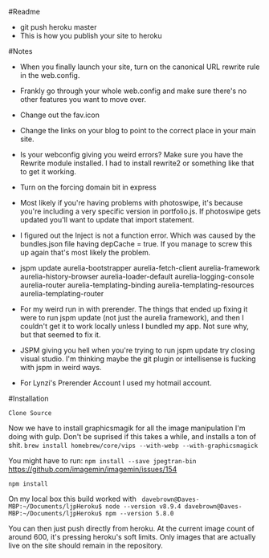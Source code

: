 #Readme

-   git push heroku master 
-   This is how you publish your site to heroku


#Notes
- When you finally launch your site, turn on the canonical URL rewrite rule in the web.config.

- Frankly go through your whole web.config and make sure there's no other features you want to move over.

- Change out the fav.icon

- Change the links on your blog to point to the correct place in your main site.

- Is your webconfig giving you weird errors?  Make sure you have the Rewrite module installed.  I had to install rewrite2 or something like that to get it working.

- Turn on the forcing domain bit in express

- Most likely if you're having problems with photoswipe, it's because you're including a very specific version in portfolio.js.  If photoswipe gets updated
you'll want to update that import statement.

- I figured out the Inject is not a function error.  Which was caused by the bundles.json file having depCache = true.  If you manage to screw this up again that's most likely the problem.

- jspm update aurelia-bootstrapper aurelia-fetch-client aurelia-framework aurelia-history-browser aurelia-loader-default aurelia-logging-console aurelia-router aurelia-templating-binding aurelia-templating-resources aurelia-templating-router

- For my weird run in with prerender.  The things that ended up fixing it were to run jspm update (not just the aurelia framework), and then I couldn't get it to work locally unless I bundled my app.  Not sure why, but that seemed to fix it.

- JSPM giving you hell when you're trying to run jspm update try closing visual studio.  I'm thinking maybe the git plugin or intellisense is fucking with jspm in weird ways. 

- For Lynzi's Prerender Account I used my hotmail account.


#Installation

`Clone Source`

Now we have to install graphicsmagik for all the image manipulation I'm doing with gulp.  Don't be suprised if this takes a while, and installs a ton of shit.
`brew install homebrew/core/vips --with-webp --with-graphicsmagick`

You might have to run:
`npm install --save jpegtran-bin`
https://github.com/imagemin/imagemin/issues/154

`npm install`

On my local box this build worked with
`
davebrown@Daves-MBP:~/Documents/ljpHeroku$ node --version
v8.9.4
davebrown@Daves-MBP:~/Documents/ljpHeroku$ npm --version
5.8.0`

You can then just push directly from heroku.  At the current image count of around 600, it's pressing heroku's soft limits.  Only images that are actually live on the site should remain in the repository.
